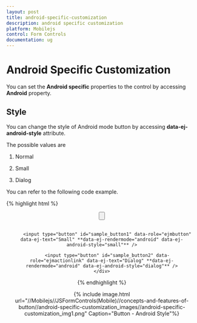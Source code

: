 ```yaml
---
layout: post
title: android-specific-customization
description: android specific customization
platform: Mobilejs
control: Form Controls
documentation: ug
---
```


# Android Specific Customization

You can set the **Android specific** properties to the control by accessing **Android** property.

## Style

You can change the style of Android mode button by accessing **data-ej-android-style** attribute. 

The possible values are

1. Normal

2. Small

3. Dialog

You can refer to the following code example.

{% highlight html %}


<div align="center" style="margin:10px">
        <input type="button" id="sample_button" data-role="ejmbutton" data-ej-text="Normal" **data-ej-rendermode="android" data-ej-android-style="normal"** /><br /><br />

        <input type="button" id="sample_button1" data-role="ejmbutton" data-ej-text="Small" **data-ej-rendermode="android" data-ej-android-style="small"** />

        <input type="button" id="sample_button2" data-role="ejmactionlink" data-ej-text="Dialog" **data-ej-rendermode="android" data-ej-android-style="dialog"** />
    </div>



{% endhighlight %}



{% include image.html url="//Mobilejs//JSFormControls(Mobile)//concepts-and-features-of-button//android-specific-customization_images//android-specific-customization_img1.png" Caption="Button - Android Style"%}

